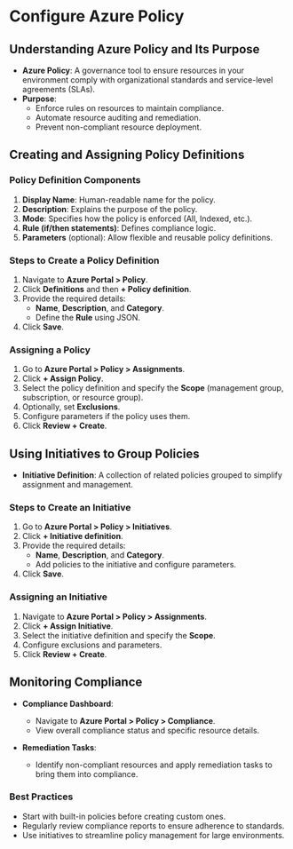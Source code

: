 # Configure Azure Policy

## Understanding Azure Policy and Its Purpose
- **Azure Policy**: A governance tool to ensure resources in your environment comply with organizational standards and service-level agreements (SLAs).
- **Purpose**:
  - Enforce rules on resources to maintain compliance.
  - Automate resource auditing and remediation.
  - Prevent non-compliant resource deployment.

## Creating and Assigning Policy Definitions

### Policy Definition Components
1. **Display Name**: Human-readable name for the policy.
2. **Description**: Explains the purpose of the policy.
3. **Mode**: Specifies how the policy is enforced (All, Indexed, etc.).
4. **Rule (if/then statements)**: Defines compliance logic.
5. **Parameters** (optional): Allow flexible and reusable policy definitions.

### Steps to Create a Policy Definition
1. Navigate to **Azure Portal > Policy**.
2. Click **Definitions** and then **+ Policy definition**.
3. Provide the required details:
   - **Name**, **Description**, and **Category**.
   - Define the **Rule** using JSON.
4. Click **Save**.

### Assigning a Policy
1. Go to **Azure Portal > Policy > Assignments**.
2. Click **+ Assign Policy**.
3. Select the policy definition and specify the **Scope** (management group, subscription, or resource group).
4. Optionally, set **Exclusions**.
5. Configure parameters if the policy uses them.
6. Click **Review + Create**.

## Using Initiatives to Group Policies
- **Initiative Definition**: A collection of related policies grouped to simplify assignment and management.

### Steps to Create an Initiative
1. Go to **Azure Portal > Policy > Initiatives**.
2. Click **+ Initiative definition**.
3. Provide the required details:
   - **Name**, **Description**, and **Category**.
   - Add policies to the initiative and configure parameters.
4. Click **Save**.

### Assigning an Initiative
1. Navigate to **Azure Portal > Policy > Assignments**.
2. Click **+ Assign Initiative**.
3. Select the initiative definition and specify the **Scope**.
4. Configure exclusions and parameters.
5. Click **Review + Create**.

## Monitoring Compliance
- **Compliance Dashboard**:
  - Navigate to **Azure Portal > Policy > Compliance**.
  - View overall compliance status and specific resource details.

- **Remediation Tasks**:
  - Identify non-compliant resources and apply remediation tasks to bring them into compliance.

### Best Practices
- Start with built-in policies before creating custom ones.
- Regularly review compliance reports to ensure adherence to standards.
- Use initiatives to streamline policy management for large environments.


